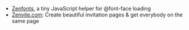 - [Zenfonts](https://github.com/zengabor/zenfonts), a tiny JavaScript helper for @font-face loading
- [Zenvite.com](http://zenvite.com/): Create beautiful invitation pages & get everybody on the same page
